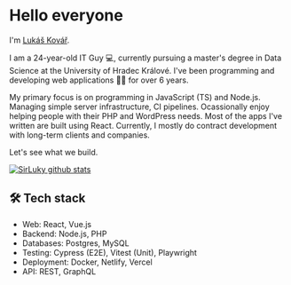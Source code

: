 # Hello everyone

I'm [Lukáš Kovář](https://lukaskovar.com).

I am a 24-year-old IT Guy 💻, currently pursuing a master's degree in Data Science at the University of Hradec Králové. I've been programming and developing web applications 👨‍💻 for over 6 years.

My primary focus is on programming in JavaScript (TS) and Node.js. Managing simple server infrastructure, CI pipelines. 
Ocassionally enjoy helping people with their PHP and WordPress needs. Most of the apps I've written are built using React. Currently, I mostly do contract development with long-term clients and companies.

Let's see what we build.

[![SirLuky github stats](https://github-readme-stats.vercel.app/api?username=sirluky&count_private=true&show_icons=true)](https://github.com/sirluky)

## 🛠️ Tech stack
- Web: React, Vue.js
- Backend: Node.js, PHP
- Databases: Postgres, MySQL
- Testing: Cypress (E2E), Vitest (Unit), Playwright
- Deployment: Docker, Netlify, Vercel
- API: REST, GraphQL

